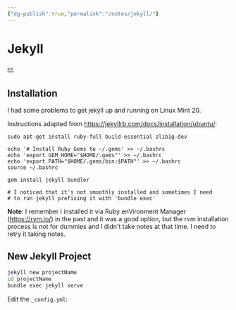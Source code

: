 ```yaml
---
{"dg-publish":true,"permalink":"/notes/jekyll/"}
---
```

# Jekyll
[✏️](https://github.com/meleu/my-notes/edit/master/jekyll.md)

## Installation

I had some problems to get jekyll up and running on Linux Mint 20.

Instructions adapted from <https://jekyllrb.com/docs/installation/ubuntu/>:

```
sudo apt-get install ruby-full build-essential zlib1g-dev

echo '# Install Ruby Gems to ~/.gems' >> ~/.bashrc
echo 'export GEM_HOME="$HOME/.gems"' >> ~/.bashrc
echo 'export PATH="$HOME/.gems/bin:$PATH"' >> ~/.bashrc
source ~/.bashrc

gem install jekyll bundler

# I noticed that it's not smoothly installed and sometimes I need
# to run jekyll prefixing it with 'bundle exec'
```

**Note**: I remember I installed it via Ruby enVironment Manager (<https://rvm.io/>) in the past and it was a good option, but the rvm installation process is not for dummies and I didn't take notes at that time. I need to retry it taking notes.



## New Jekyll Project

```sh
jekyll new projectName
cd projectName
bundle exec jekyll serve
```

Edit the `_config.yml`:
```yml
```